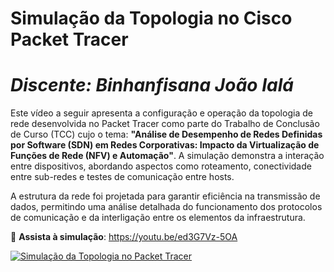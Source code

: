 **Simulação da Topologia no Cisco Packet Tracer**
===============================================================================================================
*Discente: Binhanfisana João Ialá*
===============================================================================================================
Este vídeo a seguir apresenta a configuração e operação da topologia de rede desenvolvida no 
Packet Tracer como parte do Trabalho de Conclusão de Curso (TCC) cujo o tema: **"Análise de Desempenho de Redes Definidas por Software
(SDN) em Redes Corporativas: Impacto da Virtualização de
Funções de Rede (NFV) e Automação"**.
A simulação demonstra a interação entre dispositivos, abordando aspectos como roteamento, 
conectividade entre sub-redes e testes de comunicação entre hosts.

A estrutura da rede foi projetada para garantir eficiência na transmissão de dados, 
permitindo uma análise detalhada do funcionamento dos protocolos de comunicação e
da interligação entre os elementos da infraestrutura.

🎥 **Assista à simulação**: https://youtu.be/ed3G7Vz-5OA

[![Simulação da Topologia no Packet Tracer](https://img.youtube.com/vi/ed3G7Vz-5OA/0.jpg)](https://youtu.be/ed3G7Vz-5OA)

